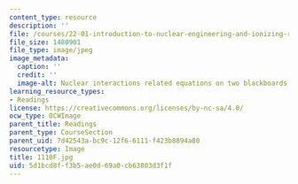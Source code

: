 ```yaml
---
content_type: resource
description: ''
file: /courses/22-01-introduction-to-nuclear-engineering-and-ionizing-radiation-fall-2016/5d1bcd8ff3b5ae0d69a0cb63803d3f1f_1110F.jpg
file_size: 1480901
file_type: image/jpeg
image_metadata:
  caption: ''
  credit: ''
  image-alt: Nuclear interactions related equations on two blackboards.
learning_resource_types:
- Readings
license: https://creativecommons.org/licenses/by-nc-sa/4.0/
ocw_type: OCWImage
parent_title: Readings
parent_type: CourseSection
parent_uid: 7d42543a-bc9c-12f6-6111-f423b8894a80
resourcetype: Image
title: 1110F.jpg
uid: 5d1bcd8f-f3b5-ae0d-69a0-cb63803d3f1f
---
```

